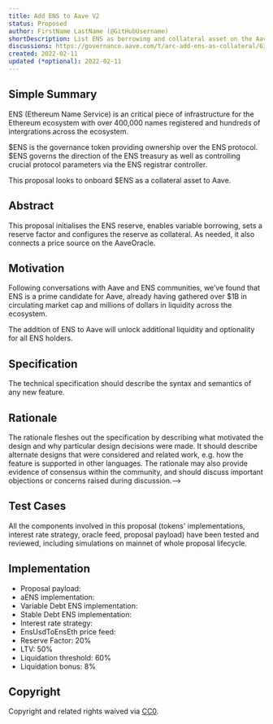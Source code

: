```yaml
---
title: Add ENS to Aave V2
status: Proposed
author: FirstName LastName (@GitHubUsername)
shortDescription: List ENS as borrowing and collateral asset on the Aave V2 pool
discussions: https://governance.aave.com/t/arc-add-ens-as-collateral/6342
created: 2022-02-11
updated (*optional): 2022-02-11
---
```



## Simple Summary

ENS (Ethereum Name Service) is an critical piece of infrastructure for the Ethereum ecosystem with over 400,000 names registered and hundreds of intergrations across the ecosystem.

$ENS is the governance token providing ownership over the ENS protocol. $ENS governs the direction of the ENS treasury as well as controlling crucial protocol parameters via the ENS registrar controller.

This proposal looks to onboard $ENS as a collateral asset to Aave.

## Abstract

This proposal initialises the ENS reserve, enables variable borrowing, sets a reserve factor and configures the reserve as collateral. As needed, it also connects a price source on the AaveOracle.

## Motivation

Following conversations with Aave and ENS communities, we’ve found that ENS is a prime candidate for Aave, already having gathered over $1B in circulating market cap and millions of dollars in liquidity across the ecosystem.

The addition of ENS to Aave will unlock additional liquidity and optionality for all ENS holders.

## Specification

The technical specification should describe the syntax and semantics of any new feature.

## Rationale

The rationale fleshes out the specification by describing what motivated the design and why particular design decisions were made. It should describe alternate designs that were considered and related work, e.g. how the feature is supported in other languages. The rationale may also provide evidence of consensus within the community, and should discuss important objections or concerns raised during discussion.-->

## Test Cases

All the components involved in this proposal (tokens' implementations, interest rate strategy, oracle feed, proposal payload) have been tested and reviewed, including simulations on mainnet of whole proposal lifecycle.

## Implementation

- Proposal payload: 
- aENS implementation:
- Variable Debt ENS implementation:
- Stable Debt ENS implementation:
- Interest rate strategy: 
- EnsUsdToEnsEth price feed:
- Reserve Factor: 20%
- LTV: 50%
- Liquidation threshold: 60%
- Liquidation bonus: 8%

## Copyright

Copyright and related rights waived via [CC0](https://creativecommons.org/publicdomain/zero/1.0/).
